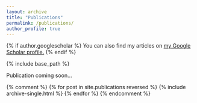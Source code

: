 ```yaml
---
layout: archive
title: "Publications"
permalink: /publications/
author_profile: true
---
```


{% if author.googlescholar %}
  You can also find my articles on <u><a href="{{author.googlescholar}}">my Google Scholar profile</a>.</u>
{% endif %}

{% include base_path %}

Publication coming soon...

{% comment %}
  {% for post in site.publications reversed %}
    {% include archive-single.html %}
  {% endfor %}
{% endcomment %}
